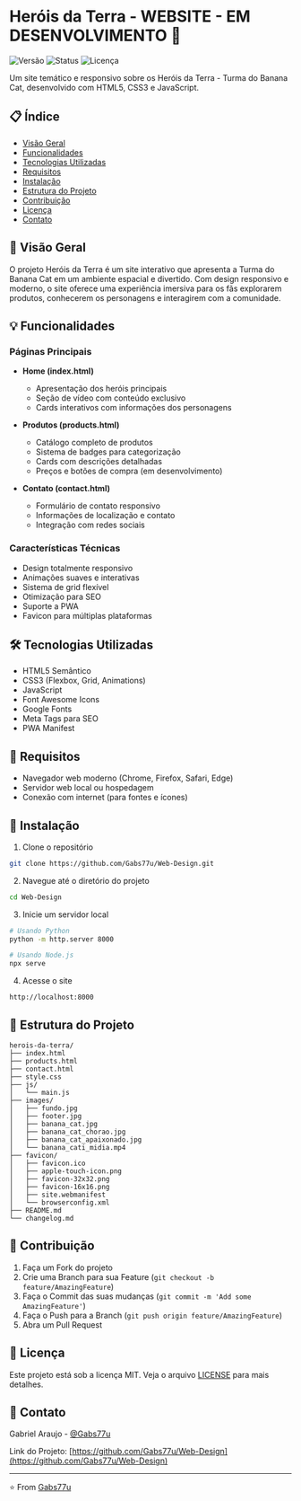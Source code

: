 # Heróis da Terra - WEBSITE - EM DESENVOLVIMENTO 🚀

![Versão](https://img.shields.io/badge/versão-1.3.0-blue.svg)
![Status](https://img.shields.io/badge/status-em%20desenvolvimento-orange.svg)
![Licença](https://img.shields.io/badge/licença-MIT-green.svg)

Um site temático e responsivo sobre os Heróis da Terra - Turma do Banana Cat, desenvolvido com HTML5, CSS3 e JavaScript.

## 📋 Índice

- [Visão Geral](#-visão-geral)
- [Funcionalidades](#-funcionalidades)
- [Tecnologias Utilizadas](#-tecnologias-utilizadas)
- [Requisitos](#-requisitos)
- [Instalação](#-instalação)
- [Estrutura do Projeto](#-estrutura-do-projeto)
- [Contribuição](#-contribuição)
- [Licença](#-licença)
- [Contato](#-contato)

## 🌟 Visão Geral

O projeto Heróis da Terra é um site interativo que apresenta a Turma do Banana Cat em um ambiente espacial e divertido. Com design responsivo e moderno, o site oferece uma experiência imersiva para os fãs explorarem produtos, conhecerem os personagens e interagirem com a comunidade.

## 💡 Funcionalidades

### Páginas Principais
- **Home (index.html)**
  - Apresentação dos heróis principais
  - Seção de vídeo com conteúdo exclusivo
  - Cards interativos com informações dos personagens

- **Produtos (products.html)**
  - Catálogo completo de produtos
  - Sistema de badges para categorização
  - Cards com descrições detalhadas
  - Preços e botões de compra (em desenvolvimento)

- **Contato (contact.html)**
  - Formulário de contato responsivo
  - Informações de localização e contato
  - Integração com redes sociais

### Características Técnicas
- Design totalmente responsivo
- Animações suaves e interativas
- Sistema de grid flexível
- Otimização para SEO
- Suporte a PWA
- Favicon para múltiplas plataformas

## 🛠 Tecnologias Utilizadas

- HTML5 Semântico
- CSS3 (Flexbox, Grid, Animations)
- JavaScript
- Font Awesome Icons
- Google Fonts
- Meta Tags para SEO
- PWA Manifest

## 📌 Requisitos

- Navegador web moderno (Chrome, Firefox, Safari, Edge)
- Servidor web local ou hospedagem
- Conexão com internet (para fontes e ícones)

## 🚀 Instalação

1. Clone o repositório
```bash
git clone https://github.com/Gabs77u/Web-Design.git
```

2. Navegue até o diretório do projeto
```bash
cd Web-Design
```

3. Inicie um servidor local
```bash
# Usando Python
python -m http.server 8000

# Usando Node.js
npx serve
```

4. Acesse o site
```
http://localhost:8000
```

## 📁 Estrutura do Projeto

```
herois-da-terra/
├── index.html
├── products.html
├── contact.html
├── style.css
├── js/
│   └── main.js
├── images/
│   ├── fundo.jpg
│   ├── footer.jpg
│   ├── banana_cat.jpg
│   ├── banana_cat_chorao.jpg
│   ├── banana_cat_apaixonado.jpg
│   └── banana_cati_midia.mp4
├── favicon/
│   ├── favicon.ico
│   ├── apple-touch-icon.png
│   ├── favicon-32x32.png
│   ├── favicon-16x16.png
│   ├── site.webmanifest
│   └── browserconfig.xml
├── README.md
└── changelog.md
```

## 🤝 Contribuição

1. Faça um Fork do projeto
2. Crie uma Branch para sua Feature (`git checkout -b feature/AmazingFeature`)
3. Faça o Commit das suas mudanças (`git commit -m 'Add some AmazingFeature'`)
4. Faça o Push para a Branch (`git push origin feature/AmazingFeature`)
5. Abra um Pull Request

## 📄 Licença

Este projeto está sob a licença MIT. Veja o arquivo [LICENSE](LICENSE) para mais detalhes.

## 📧 Contato

Gabriel Araujo - [@Gabs77u](https://github.com/Gabs77u)

Link do Projeto: [https://github.com/Gabs77u/Web-Design](https://github.com/Gabs77u/Web-Design)

---
⭐️ From [Gabs77u](https://github.com/Gabs77u) 

